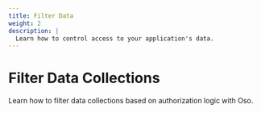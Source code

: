 ```yaml
---
title: Filter Data
weight: 2
description: |
  Learn how to control access to your application's data.
---
```


# Filter Data Collections

Learn how to filter data collections based on authorization logic with Oso.
